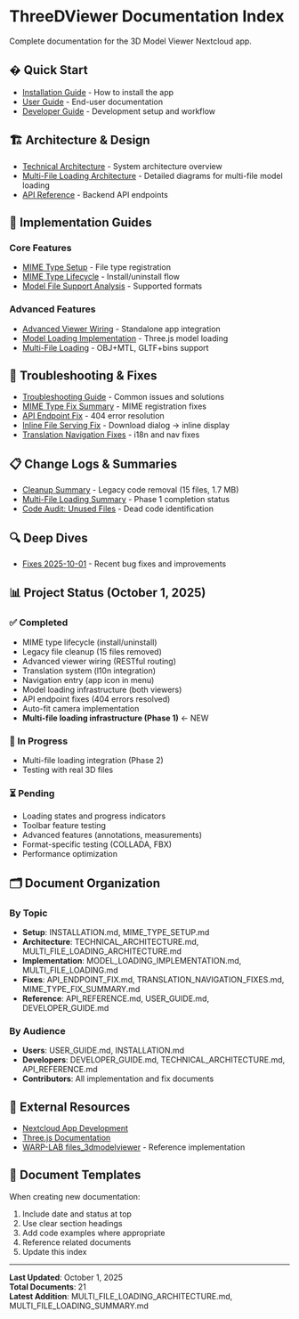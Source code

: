 # ThreeDViewer Documentation Index

Complete documentation for the 3D Model Viewer Nextcloud app.

## � Quick Start

- [Installation Guide](INSTALLATION.md) - How to install the app
- [User Guide](USER_GUIDE.md) - End-user documentation
- [Developer Guide](DEVELOPER_GUIDE.md) - Development setup and workflow

## 🏗️ Architecture & Design

- [Technical Architecture](TECHNICAL_ARCHITECTURE.md) - System architecture overview
- [Multi-File Loading Architecture](MULTI_FILE_LOADING_ARCHITECTURE.md) - Detailed diagrams for multi-file model loading
- [API Reference](API_REFERENCE.md) - Backend API endpoints

## 🔧 Implementation Guides

### Core Features
- [MIME Type Setup](MIME_TYPE_SETUP.md) - File type registration
- [MIME Type Lifecycle](MIME_TYPE_LIFECYCLE.md) - Install/uninstall flow
- [Model File Support Analysis](MODEL_FILE_SUPPORT_ANALYSIS.md) - Supported formats

### Advanced Features  
- [Advanced Viewer Wiring](ADVANCED_VIEWER_WIRING.md) - Standalone app integration
- [Model Loading Implementation](MODEL_LOADING_IMPLEMENTATION.md) - Three.js model loading
- [Multi-File Loading](MULTI_FILE_LOADING.md) - OBJ+MTL, GLTF+bins support

## 🐛 Troubleshooting & Fixes

- [Troubleshooting Guide](TROUBLESHOOTING.md) - Common issues and solutions
- [MIME Type Fix Summary](MIME_TYPE_FIX_SUMMARY.md) - MIME registration fixes
- [API Endpoint Fix](API_ENDPOINT_FIX.md) - 404 error resolution
- [Inline File Serving Fix](INLINE_FILE_SERVING_FIX.md) - Download dialog → inline display
- [Translation Navigation Fixes](TRANSLATION_NAVIGATION_FIXES.md) - i18n and nav fixes

## 📋 Change Logs & Summaries

- [Cleanup Summary](CLEANUP_SUMMARY.md) - Legacy code removal (15 files, 1.7 MB)
- [Multi-File Loading Summary](MULTI_FILE_LOADING_SUMMARY.md) - Phase 1 completion status
- [Code Audit: Unused Files](CODE_AUDIT_UNUSED_FILES.md) - Dead code identification

## 🔍 Deep Dives

- [Fixes 2025-10-01](FIXES_2025_10_01.md) - Recent bug fixes and improvements

## 📊 Project Status (October 1, 2025)

### ✅ Completed
- MIME type lifecycle (install/uninstall)
- Legacy file cleanup (15 files removed)
- Advanced viewer wiring (RESTful routing)
- Translation system (l10n integration)
- Navigation entry (app icon in menu)
- Model loading infrastructure (both viewers)
- API endpoint fixes (404 errors resolved)
- Auto-fit camera implementation
- **Multi-file loading infrastructure (Phase 1)** ← NEW

### 🔄 In Progress
- Multi-file loading integration (Phase 2)
- Testing with real 3D files

### ⏳ Pending
- Loading states and progress indicators
- Toolbar feature testing
- Advanced features (annotations, measurements)
- Format-specific testing (COLLADA, FBX)
- Performance optimization

## 🗂️ Document Organization

### By Topic
- **Setup**: INSTALLATION.md, MIME_TYPE_SETUP.md
- **Architecture**: TECHNICAL_ARCHITECTURE.md, MULTI_FILE_LOADING_ARCHITECTURE.md
- **Implementation**: MODEL_LOADING_IMPLEMENTATION.md, MULTI_FILE_LOADING.md
- **Fixes**: API_ENDPOINT_FIX.md, TRANSLATION_NAVIGATION_FIXES.md, MIME_TYPE_FIX_SUMMARY.md
- **Reference**: API_REFERENCE.md, USER_GUIDE.md, DEVELOPER_GUIDE.md

### By Audience
- **Users**: USER_GUIDE.md, INSTALLATION.md
- **Developers**: DEVELOPER_GUIDE.md, TECHNICAL_ARCHITECTURE.md, API_REFERENCE.md
- **Contributors**: All implementation and fix documents

## 🔗 External Resources

- [Nextcloud App Development](https://docs.nextcloud.com/server/latest/developer_manual/app_development/)
- [Three.js Documentation](https://threejs.org/docs/)
- [WARP-LAB files_3dmodelviewer](https://github.com/WARP-LAB/files_3dmodelviewer) - Reference implementation

## 📝 Document Templates

When creating new documentation:
1. Include date and status at top
2. Use clear section headings
3. Add code examples where appropriate
4. Reference related documents
5. Update this index

---

**Last Updated**: October 1, 2025  
**Total Documents**: 21  
**Latest Addition**: MULTI_FILE_LOADING_ARCHITECTURE.md, MULTI_FILE_LOADING_SUMMARY.md
